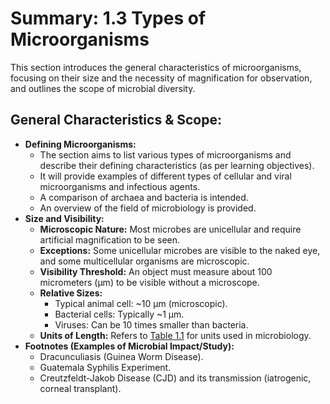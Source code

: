 # Summary: 1.3 Types of Microorganisms

This section introduces the general characteristics of microorganisms, focusing on their size and the necessity of magnification for observation, and outlines the scope of microbial diversity.

## General Characteristics & Scope:

*   **Defining Microorganisms:**
    *   The section aims to list various types of microorganisms and describe their defining characteristics (as per learning objectives).
    *   It will provide examples of different types of cellular and viral microorganisms and infectious agents.
    *   A comparison of archaea and bacteria is intended.
    *   An overview of the field of microbiology is provided.
*   **Size and Visibility:**
    *   **Microscopic Nature:** Most microbes are unicellular and require artificial magnification to be seen.
    *   **Exceptions:** Some unicellular microbes are visible to the naked eye, and some multicellular organisms are microscopic.
    *   **Visibility Threshold:** An object must measure about 100 micrometers (µm) to be visible without a microscope.
    *   **Relative Sizes:**
        *   Typical animal cell: ~10 µm (microscopic).
        *   Bacterial cells: Typically ~1 µm.
        *   Viruses: Can be 10 times smaller than bacteria.
    *   **Units of Length:** Refers to [Table 1.1](#fs-id1171359070853) for units used in microbiology.
*   **Footnotes (Examples of Microbial Impact/Study):**
    *   Dracunculiasis (Guinea Worm Disease).
    *   Guatemala Syphilis Experiment.
    *   Creutzfeldt-Jakob Disease (CJD) and its transmission (iatrogenic, corneal transplant).
